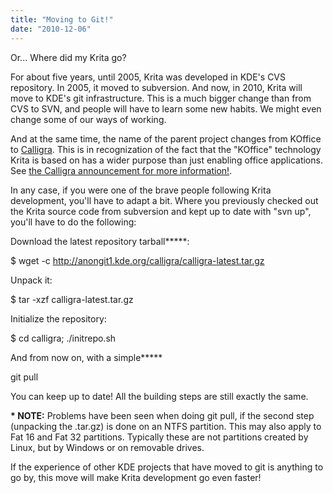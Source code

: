 ```yaml
---
title: "Moving to Git!"
date: "2010-12-06"
---
```


Or... Where did my Krita go?

For about five years, until 2005, Krita was developed in KDE's CVS repository. In 2005, it moved to subversion. And now, in 2010, Krita will move to KDE's git infrastructure. This is a much bigger change than from CVS to SVN, and people will have to learn some new habits. We might even change some of our ways of working.

And at the same time, the name of the parent project changes from KOffice to [Calligra](http://www.calligra-suite.org). This is in recognization of the fact that the "KOffice" technology Krita is based on has a wider purpose than just enabling office applications. See [the Calligra announcement for more information!](http://dot.kde.org/2010/12/06/kde-announces-calligra-suite).

In any case, if you were one of the brave people following Krita development, you'll have to adapt a bit. Where you previously checked out the Krita source code from subversion and kept up to date with "svn up", you'll have to do the following:

Download the latest repository tarball**\***:

$ wget -c http://anongit1.kde.org/calligra/calligra-latest.tar.gz

Unpack it:

$ tar -xzf calligra-latest.tar.gz

Initialize the repository:

$ cd calligra; ./initrepo.sh

And from now on, with a simple**\***

git pull

You can keep up to date! All the building steps are still exactly the same.

**\* NOTE:** Problems have been seen when doing git pull, if the second step (unpacking the .tar.gz) is done on an NTFS partition. This may also apply to Fat 16 and Fat 32 partitions. Typically these are not partitions created by Linux, but by Windows or on removable drives.

If the experience of other KDE projects that have moved to git is anything to go by, this move will make Krita development go even faster!
